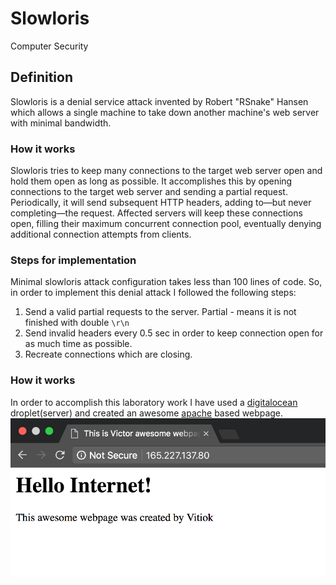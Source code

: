 # Slowloris 
Computer Security

## Definition

Slowloris is a denial service attack invented by Robert "RSnake" Hansen which allows a single machine to take down another machine's web server with minimal bandwidth.


### How it works

Slowloris tries to keep many connections to the target web server open and hold them open as long as possible. It accomplishes this by opening connections to the target web server and sending a partial request. Periodically, it will send subsequent HTTP headers, adding to—but never completing—the request. Affected servers will keep these connections open, filling their maximum concurrent connection pool, eventually denying additional connection attempts from clients.

### Steps for implementation

Minimal slowloris attack configuration takes less than 100 lines of code. So, in order to implement this denial attack I followed the following steps:

1. Send a valid partial requests to the server. Partial - means it is not finished with double `\r\n`
2. Send invalid headers every 0.5 sec in order to keep connection open for as much time as possible.
3. Recreate connections which are closing.

### How it works

In order to accomplish this laboratory work I have used a [digitalocean](https://www.digitalocean.com/) droplet(server) and created an awesome [apache](https://httpd.apache.org/) based webpage.
![Webpage](./docs/Webpage.png)
